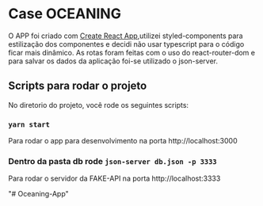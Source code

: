 # Case OCEANING

O APP foi criado com [Create React App](https://github.com/facebook/create-react-app),utilizei styled-components para estilização dos componentes e decidi não usar typescript para o código ficar mais dinâmico. As rotas foram feitas com o uso do react-router-dom e para salvar os dados da aplicação foi-se utilizado o json-server.

## Scripts para rodar o projeto

No diretorio do projeto, você rode os seguintes scripts:

### `yarn start`

Para rodar o app para desenvolvimento na porta http://localhost:3000

### Dentro da pasta db rode `json-server db.json -p 3333`

Para rodar o servidor da FAKE-API na porta http://localhost:3333


"# Oceaning-App" 
